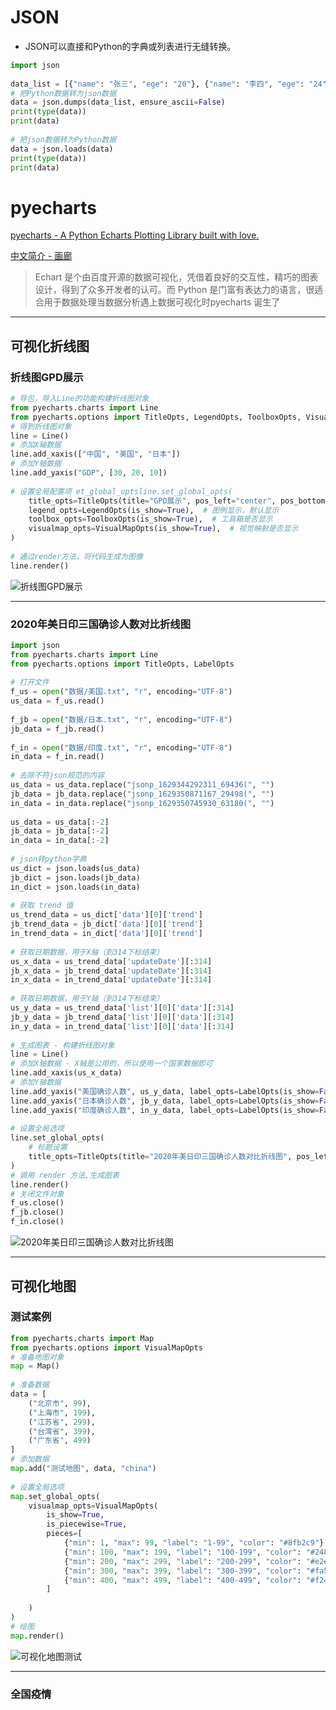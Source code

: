 # JSON
- JSON可以直接和Python的字典或列表进行无缝转换。
```python
import json  
  
data_list = [{"name": "张三", "ege": "20"}, {"name": "李四", "ege": "24"}, {"name": "王五", "ege": "25"}]  
# 把Python数据转为json数据  
data = json.dumps(data_list, ensure_ascii=False)  
print(type(data))  
print(data)  
  
# 把json数据转为Python数据  
data = json.loads(data)  
print(type(data))  
print(data)
```
# pyecharts

[pyecharts - A Python Echarts Plotting Library built with love.](https://pyecharts.org/#/zh-cn/)

[中文简介 - 画廊](https://gallery.pyecharts.org/#/README)

> Echart 是个由百度开源的数据可视化，凭借着良好的交互性，精巧的图表设计，得到了众多开发者的认可。而 Python 是门富有表达力的语言，很适合用于数据处理当数据分析遇上数据可视化时pyecharts 诞生了
---
## 可视化折线图

### 折线图GPD展示
```python
# 导包，导入Line的功能构建折线图对象  
from pyecharts.charts import Line  
from pyecharts.options import TitleOpts, LegendOpts, ToolboxOpts, VisualMapOpts  
# 得到折线图对象  
line = Line()  
# 添加X轴数据  
line.add_xaxis(["中国", "美国", "日本"])  
# 添加Y轴数据  
line.add_yaxis("GDP", [30, 20, 10])  
  
# 设置全局配置项 et_global_optsline.set_global_opts(  
    title_opts=TitleOpts(title="GPD展示", pos_left="center", pos_bottom="1%"),  # 标题,左侧的距离,下侧的距离  
    legend_opts=LegendOpts(is_show=True),  # 图例显示，默认显示  
    toolbox_opts=ToolboxOpts(is_show=True),  # 工具箱是否显示  
    visualmap_opts=VisualMapOpts(is_show=True),  # 视觉映射是否显示  
)  
  
# 通过render方法，将代码生成为图像  
line.render()
```

![折线图GPD展示](https://hew666.github.io/self-python/学习笔记/Excalidraw/picture/折线图GPD显示.png)

---
### 2020年美日印三国确诊人数对比折线图
```Python
import json  
from pyecharts.charts import Line  
from pyecharts.options import TitleOpts, LabelOpts  
  
# 打开文件  
f_us = open("数据/美国.txt", "r", encoding="UTF-8")  
us_data = f_us.read()  
  
f_jb = open("数据/日本.txt", "r", encoding="UTF-8")  
jb_data = f_jb.read()  
  
f_in = open("数据/印度.txt", "r", encoding="UTF-8")  
in_data = f_in.read()  
  
# 去除不符json规范的内容  
us_data = us_data.replace("jsonp_1629344292311_69436(", "")  
jb_data = jb_data.replace("jsonp_1629350871167_29498(", "")  
in_data = in_data.replace("jsonp_1629350745930_63180(", "")  
  
us_data = us_data[:-2]  
jb_data = jb_data[:-2]  
in_data = in_data[:-2]  
  
# json转python字典  
us_dict = json.loads(us_data)  
jb_dict = json.loads(jb_data)  
in_dict = json.loads(in_data)  
  
# 获取 trend 值  
us_trend_data = us_dict['data'][0]['trend']  
jb_trend_data = jb_dict['data'][0]['trend']  
in_trend_data = in_dict['data'][0]['trend']  
  
# 获取日期数据，用于X轴（到314下标结束）  
us_x_data = us_trend_data['updateDate'][:314]  
jb_x_data = jb_trend_data['updateDate'][:314]  
in_x_data = in_trend_data['updateDate'][:314]  
  
# 获取日期数据，用于Y轴（到314下标结束）  
us_y_data = us_trend_data['list'][0]['data'][:314]  
jb_y_data = jb_trend_data['list'][0]['data'][:314]  
in_y_data = in_trend_data['list'][0]['data'][:314]  
  
# 生成图表 - 构建折线图对象  
line = Line()  
# 添加X轴数据 - X轴是公用的，所以使用一个国家数据即可  
line.add_xaxis(us_x_data)  
# 添加Y轴数据  
line.add_yaxis("美国确诊人数", us_y_data, label_opts=LabelOpts(is_show=False))  
line.add_yaxis("日本确诊人数", jb_y_data, label_opts=LabelOpts(is_show=False))  
line.add_yaxis("印度确诊人数", in_y_data, label_opts=LabelOpts(is_show=False))  
  
# 设置全局选项  
line.set_global_opts(  
    # 标题设置  
    title_opts=TitleOpts(title="2020年美日印三国确诊人数对比折线图", pos_left="center", pos_bottom="1%"),  
)  
# 调用 render 方法,生成图表  
line.render()  
# 关闭文件对象  
f_us.close()  
f_jb.close()  
f_in.close()
```
![2020年美日印三国确诊人数对比折线图](https://hew666.github.io/self-python/学习笔记/Excalidraw/picture/2020年美日印三国确诊人数对比折线图.png)

---
## 可视化地图
### 测试案例

```python
from pyecharts.charts import Map  
from pyecharts.options import VisualMapOpts  
# 准备地图对象  
map = Map()  
  
# 准备数据  
data = [  
    ("北京市", 99),  
    ("上海市", 199),  
    ("江苏省", 299),  
    ("台湾省", 399),  
    ("广东省", 499)  
]  
# 添加数据  
map.add("测试地图", data, "china")  
  
# 设置全局选项  
map.set_global_opts(  
    visualmap_opts=VisualMapOpts(  
        is_show=True,  
        is_piecewise=True,  
        pieces=[  
            {"min": 1, "max": 99, "label": "1-99", "color": "#8fb2c9"},  
            {"min": 100, "max": 199, "label": "100-199", "color": "#2486b9"},  
            {"min": 200, "max": 299, "label": "200-299", "color": "#e2e7bf"},  
            {"min": 300, "max": 399, "label": "300-399", "color": "#fa5d19"},  
            {"min": 400, "max": 499, "label": "400-499", "color": "#f2481b"},  
        ]  
  
    )  
)  
# 绘图  
map.render()
```
![可视化地图测试](https://hew666.github.io/self-python/学习笔记/Excalidraw/picture/可视化地图测试.png)

---
### 全国疫情
